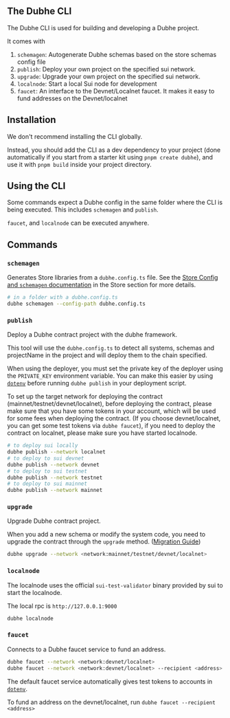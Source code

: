 ## The Dubhe CLI

The Dubhe CLI is used for building and developing a Dubhe project.

It comes with

1. `schemagen`: Autogenerate Dubhe schemas based on the store schemas config file
2. `publish`: Deploy your own project on the specified sui network.
3. `upgrade`: Upgrade your own project on the specified sui network.
4. `localnode`: Start a local Sui node for development
5. `faucet`: An interface to the Devnet/Localnet faucet. It makes it easy to fund addresses on the Devnet/localnet

## Installation

We don't recommend installing the CLI globally.

Instead, you should add the CLI as a dev dependency to your project (done automatically if you start from a starter kit using `pnpm create dubhe`), and use it with `pnpm build` inside your project directory.

## Using the CLI

Some commands expect a Dubhe config in the same folder where the CLI is being executed. This includes `schemagen` and `publish`.

`faucet`, and `localnode` can be executed anywhere.

## Commands

### `schemagen`

Generates Store libraries from a `dubhe.config.ts` file. See the [Store Config and `schemagen` documentation](https://dubhe-docs.obelisk.build/dubhe/sui/store/config) in the Store section for more details.

```bash
# in a folder with a dubhe.config.ts
dubhe schemagen --config-path dubhe.config.ts
```

### `publish`

Deploy a Dubhe contract project with the dubhe framework.

This tool will use the `dubhe.config.ts` to detect all systems, schemas and projectName in the project and will deploy them to the chain specified.

When using the deployer, you must set the private key of the deployer using the `PRIVATE_KEY` environment variable. You can make this easier by using [`dotenv`](https://www.npmjs.com/package/dotenv) before running `dubhe publish` in your deployment script.

To set up the target network for deploying the contract (mainnet/testnet/devnet/localnet), before deploying the contract, please make sure that you have some tokens in your account, which will be used for some fees when deploying the contract. (If you choose devnet/localnet, you can get some test tokens via `dubhe faucet`), if you need to deploy the contract on localnet, please make sure you have started localnode.

```bash
# to deploy sui locally
dubhe publish --network localnet
# to deploy to sui devnet
dubhe publish --network devnet
# to deploy to sui testnet
dubhe publish --network testnet
# to deploy to sui mainnet
dubhe publish --network mainnet
```

### `upgrade`

Upgrade Dubhe contract project.

When you add a new schema or modify the system code, you need to upgrade the contract through the `upgrade` method. ([Migration Guide](https://dubhe-docs.obelisk.build/dubhe/migration))

```bash
dubhe upgrade --network <network:mainnet/testnet/devnet/localnet>
```

### `localnode`

The localnode uses the official `sui-test-validator` binary provided by sui to start the localnode.

The local rpc is `http://127.0.0.1:9000`

```bash
dubhe localnode
```

### `faucet`

Connects to a Dubhe faucet service to fund an address.

```bash
dubhe faucet --network <network:devnet/localnet>
dubhe faucet --network <network:devnet/localnet> --recipient <address>
```

The default faucet service automatically gives test tokens to accounts in [`dotenv`](https://www.npmjs.com/package/dotenv).

To fund an address on the devnet/localnet, run `dubhe faucet --recipient <address>`
